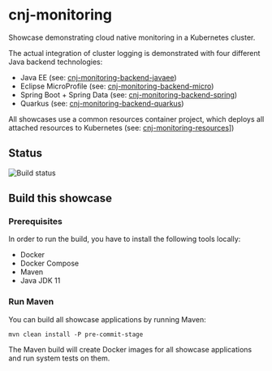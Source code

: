 # cnj-monitoring

Showcase demonstrating cloud native monitoring in a Kubernetes cluster.

The actual integration of cluster logging is demonstrated with four different Java backend technologies:

* Java EE (see: [cnj-monitoring-backend-javaee](cnj-monitoring-backend-javaee/README.md))
* Eclipse MicroProfile (see: [cnj-monitoring-backend-micro](cnj-monitoring-backend-micro/README.md))
* Spring Boot + Spring Data (see: [cnj-monitoring-backend-spring](cnj-monitoring-backend-spring/README.md))
* Quarkus (see: [cnj-monitoring-backend-quarkus](cnj-monitoring-backend-quarkus/README.md))

All showcases use a common resources container project, which deploys all attached resources to Kubernetes (see: [cnj-monitoring-resources](cnj-monitoring-resources/README.md)])

## Status
![Build status](https://drone.at.automotive.msg.team/api/badges/msgoat/cnj-monitoring/status.svg)

## Build this showcase 

### Prerequisites

In order to run the build, you have to install the following tools locally:
* Docker
* Docker Compose 
* Maven
* Java JDK 11   

### Run Maven

You can build all showcase applications by running Maven:
```
mvn clean install -P pre-commit-stage
```

The Maven build will create Docker images for all showcase applications and run system tests on them.